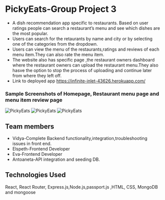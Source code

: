 # PickyEats-Group Project 3
* A dish recommendation app specific to restaurants. Based on user ratings people can search a restaurant’s menu and see which dishes are the most popular.
* Users can search for the retaurants by name and city or by selecting one of the categories from the dropdown.
* Users can view the menu of the restaurants,ratings and reviews of each menu item.They can also rate the menu item.
* The website also has specific page ,the restaurant owners dashboard where the restaurant owners can upload the restaurant menu.They also hasve the option to stop the process of uploading and continue later from where they left off.
* Link to deployed app https://infinite-inlet-43626.herokuapp.com/

### Sample Screenshots of Homepage, Restaurant menu page and menu item review page

![PickyEats](https://github.com/nvidyakarthik/PickyEats/blob/master/client/public/homepage.png)
![PickyEats](https://github.com/nvidyakarthik/PickyEats/blob/master/client/public/menupage.png)
![PickyEats](https://github.com/nvidyakarthik/PickyEats/blob/master/client/public/menuitempage.png)

## Team members
* Vidya-Complete Backend functionality,integration,troubleshooting issues in front end.
* Elspeth-Frontend Developer
* Eva-Frontend Developer
* Antoaneta-API integration and seeding DB.

## Technologies Used
React, React Router, Express.js,Node.js,passport.js ,HTML, CSS, MongoDB and mongoose






